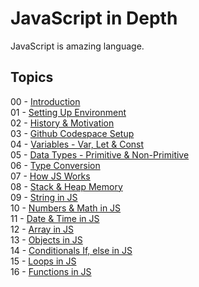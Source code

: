 # JavaScript in Depth

JavaScript is amazing language.

## Topics

00 - [Introduction]()<br>
01 - [Setting Up Environment]()<br>
02 - [History & Motivation]()<br>
03 - [Github Codespace Setup]()<br>
04 - [Variables - Var, Let & Const]()<br>
05 - [Data Types - Primitive & Non-Primitive]()<br>
06 - [Type Conversion]()<br>
07 - [How JS Works]()<br>
08 - [Stack & Heap Memory]()<br>
09 - [String in JS]()<br>
10 - [Numbers & Math in JS]()<br>
11 - [Date & Time in JS]()<br>
12 - [Array in JS]()<br>
13 - [Objects in JS](./objects/readme.md)<br>
14 - [Conditionals If, else in JS]()<br>
15 - [Loops in JS]()<br>
16 - [Functions in JS]()<br>


